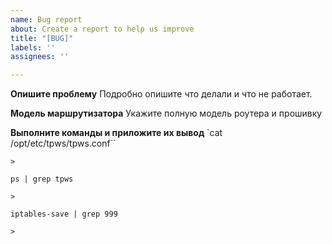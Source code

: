 ```yaml
---
name: Bug report
about: Create a report to help us improve
title: "[BUG]"
labels: ''
assignees: ''

---
```


**Опишите проблему**
Подробно опишите что делали и что не работает.

**Модель маршрутизатора**
Укажите полную модель роутера и прошивку

**Выполните команды и приложите их вывод**
`cat /opt/etc/tpws/tpws.conf``
```
> 
```

`ps | grep tpws`
```
> 
```

`iptables-save | grep 999`
```
> 
```

